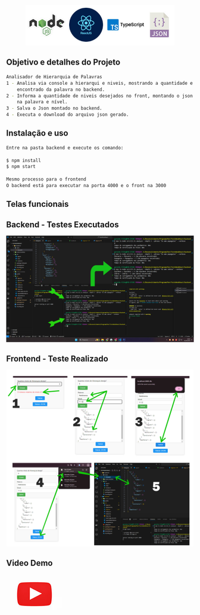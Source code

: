 <p align="center">
  <img src="./images/logo.jpg" width="400" alt="Logo" />
</p>

## Objetivo e detalhes do Projeto
```bash
Analisador de Hierarquia de Palavras
1 - Analisa via console a hierarqui e niveis, mostrando a quantidade e nivel
    encontrado da palavra no backend.
2 - Informa a quantidade de niveis desejados no front, montando o json com base
    na palavra e nível.
3 - Salva o Json montado no backend.
4 - Executa o download do arquivo json gerado.
```

## Instalação e uso
```bash
Entre na pasta backend e execute os comando:

$ npm install 
$ npm start

Mesmo processo para o frontend
O backend está para executar na porta 4000 e o front na 3000

```

## Telas funcionais
## Backend - Testes Executados
<img src="./images/teste1.jpg" width="800" alt="Logo" />

## Frontend - Teste Realizado
<img src="./images/teste2.jpg" width="800" alt="Logo" />

## Video Demo
[![Assista ao vídeo](./images/video2.jpg)](https://www.youtube.com/m5abKpHU7sk)
